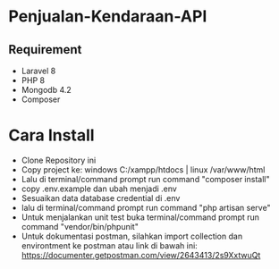 # Penjualan-Kendaraan-API
## Requirement
- Laravel 8
- PHP 8
- Mongodb 4.2
- Composer

# Cara Install
- Clone Repository ini
- Copy project ke: windows C:/xampp/htdocs | linux /var/www/html
- Lalu di terminal/command prompt run command "composer install"
- copy .env.example dan ubah menjadi .env
- Sesuaikan data database credential di .env
- lalu di terminal/command prompt run command "php artisan serve"
- Untuk menjalankan unit test buka terminal/command prompt run command "vendor/bin/phpunit"
- Untuk dokumentasi postman, silahkan import collection dan environtment ke postman atau link di bawah ini:
https://documenter.getpostman.com/view/2643413/2s9XxtwuQt